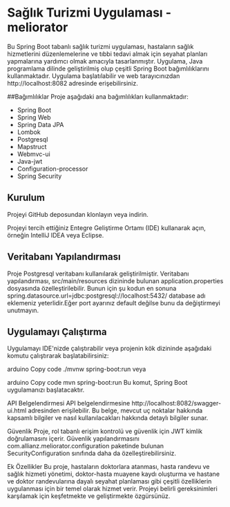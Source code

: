 

# Sağlık Turizmi Uygulaması - meliorator

Bu Spring Boot tabanlı sağlık turizmi uygulaması, hastaların sağlık hizmetlerini düzenlemelerine ve
tıbbi tedavi almak için seyahat planları yapmalarına yardımcı olmak amacıyla tasarlanmıştır. Uygulama, 
Java programlama dilinde geliştirilmiş olup çeşitli Spring Boot bağımlılıklarını kullanmaktadır. Uygulama 
başlatılabilir ve web tarayıcınızdan http://localhost:8082 adresinde erişebilirsiniz.

##Bağımlılıklar
Proje aşağıdaki ana bağımlılıkları kullanmaktadır:

- Spring Boot
- Spring Web
- Spring Data JPA
- Lombok
- Postgresql
- Mapstruct
- Webmvc-ui
- Java-jwt
- Configuration-processor
- Spring Security
## Kurulum

Projeyi GitHub deposundan klonlayın veya indirin.

Projeyi tercih ettiğiniz Entegre Geliştirme Ortamı (IDE) kullanarak açın, örneğin IntelliJ IDEA veya Eclipse.

## Veritabanı Yapılandırması
Proje  Postgresql veritabanı kullanılarak geliştirilmiştir. Veritabanı yapılandırması, 
src/main/resources dizininde bulunan application.properties dosyasında özelleştirilebilir.
Bunun için şu kodun en sonuna
spring.datasource.url=jdbc:postgresql://localhost:5432/
database adı eklemeniz yeterlidir.Eğer port ayarınız default değilse bunu da değiştirmeyi unutmayın.

## Uygulamayı Çalıştırma
Uygulamayı IDE'nizde çalıştırabilir veya projenin kök dizininde aşağıdaki komutu çalıştırarak başlatabilirsiniz:

arduino
Copy code
./mvnw spring-boot:run
veya

arduino
Copy code
mvn spring-boot:run
Bu komut, Spring Boot uygulamanızı başlatacaktır.

API Belgelendirmesi
API belgelendirmesine http://localhost:8082/swagger-ui.html adresinden erişilebilir. Bu belge, mevcut uç noktalar
hakkında kapsamlı bilgiler ve nasıl kullanılacakları hakkında detaylı bilgiler sunar.

Güvenlik
Proje, rol tabanlı erişim kontrolü ve güvenlik için JWT kimlik doğrulamasını içerir. Güvenlik yapılandırmasını 
com.allianz.meliorator.configuration paketinde bulunan SecurityConfiguration sınıfında daha da özelleştirebilirsiniz.

Ek Özellikler
Bu proje, hastaların doktorlara atanması, hasta randevu ve sağlık hizmeti yönetimi, doktor-hasta muayene kaydı 
oluşturma ve hastane ve doktor randevularına dayalı seyahat planlaması gibi çeşitli özelliklerin uygulanması için
bir temel olarak hizmet verir. Projeyi belirli gereksinimleri karşılamak için keşfetmekte ve geliştirmekte özgürsünüz.
